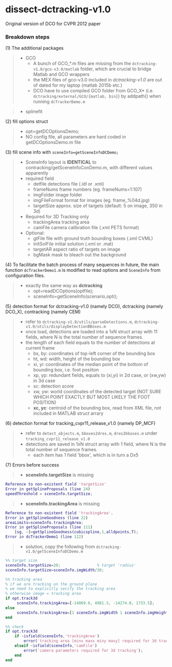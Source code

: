 # dissect-dctracking-v1.0
Original version of DCO for  CVPR 2012 paper

### Breakdown steps
(1) The additional packages
> - GCO
>   - A bunch of GCO_*.m files are missing from the `dctracking-v1.0/gco-v3.0/matlab` folder, which are crucial to bridge Matlab and GCO wrappers
>   - the MEX files of gco-v3.0 included in *dctracking-v1.0* are out of dated for my laptop (matlab 2015b etc.)
>   - DCO have to use compiled GCO folder from GCO_X* (i.e. `dctracking/external/GCO/{matlab, bin}`) by addpath() when running `dcTrackerDemo.m`

> - splinefit

(2) fill options struct
> - opt=getDCOptionsDemo;
> - NO config file, all parameters are hard coded in getDCOptionsDemo.m file

(3) fill scene info with `sceneInfo=getSceneInfoDCDemo;`
> - SceneInfo layout is **IDENTICAL** to contracking/getSceneInfoConDemo.m, with different values apparently
> - required field
>   -   detfile         detections file (.idl or .xml)
>   -   frameNums       frame numbers (eg. frameNums=1:107)
>   -   imgFolder       image folder
>   -   imgFileFormat   format for images (eg. frame_%04d.jpg)
>   -   targetSize      approx. size of targets (default: 5 on image, 350 in 3d)
> - Required for 3D Tracking only
>   -   trackingArea    tracking area
>   -   camFile         camera calibration file (.xml PETS format)
> - Optional:
>   -   gtFile          file with ground truth bounding boxes (.xml CVML)
>   -   initSolFile     initial solution (.xml or .mat)
>   -   targetAR        aspect ratio of targets on image
>   -   bgMask          mask to bleach out the background

(4) To facilitate the batch process of many sequences in future, the main function `dcTrackerDemo1.m` is modified to read options and `SceneInfo` from configuration files. 
> - exactly the same way as **dctracking** 
>    - opt=readDCOptions(optfile);
>    - sceneInfo=getSceneInfo(scenario,opti);

(5) detection format for dctracking-v1.0 (namely DCO), dctracking (namely DCO_X), contracking (namely CEM)
> - refer to `dctracking-v1.0/utils/parseDetections.m`, `dctracking-v1.0/utils/displayDetectionBBoxes.m`
> - once load, detections are loaded into a 1xN struct array with 11 fields, where N is the total number of sequence frames.
> - the length of each field equals to the number of detections at current frame
>   - bx, by: coordinates of top-left corner of the bounding box
>   - ht, wd: width, height of the bounding box
>   - xi, yi: coordinates of the median point of the bottom of bounding box, i.e. foot posiiton
>   - xp, yp: redundant fields, equals to (xi,yi) in 2d case, or (xw,yw) in 3d case
>   - sc: detection score
>   - xw, yw: world coordinates of the detected target (NOT SURE WHICH POINT EXACTLY BUT MOST LIKELY THE FOOT POSITION)
>   - **xc, yc**: centroid of the bounding box, read from XML file, not included in MATLAB struct arrary

(6) detection format for tracking_cvpr11_release_v1.0 (namely DP_MCF)
> - refer to `detect_objects.m`, `bboxes2dres.m`, `dres2bboxes.m` under `tracking_cvpr11_release_v1.0`
> - detections are saved in 1xN struct array with 1 field, where N is the total number of sequence frames.
>   - each item has 1 field 'bbox', which is in turn a Dx5 

(7) Errors before success
> - **sceneInfo.targetSize** is missing
```matlab
Reference to non-existent field 'targetSize'
Error in getSplineProposals (line 24)
speedThreshold = sceneInfo.targetSize;
```
> - **sceneInfo.trackingArea** is missing
```matlab
Reference to non-existent field 'trackingArea'.
Error in getSplineGoodness (line 22)
areaLimits=sceneInfo.trackingArea;
Error in getSplineProposals (line 111)
    [sg, ~]=getSplineGoodness(cubicspline,1,alldpoints,T);
Error in dcTrackerDemo1 (line 122)
```
> - solution, copy the following from `dctracking-v1.0/getSceneInfoDCDemo.m`

```matlab
%% target size
sceneInfo.targetSize=20;                % target 'radius'
sceneInfo.targetSize=sceneInfo.imgWidth/30;

%% tracking area
% if we are tracking on the ground plane
% we need to explicitly secify the tracking area
% otherwise image = tracking area
if opt.track3d
     sceneInfo.trackingArea=[-14069.6, 4981.3, -14274.0, 1733.5];
else
     sceneInfo.trackingArea=[1 sceneInfo.imgWidth 1 sceneInfo.imgHeight];   % tracking area
end

%% check
if opt.track3d
    if ~isfield(sceneInfo,'trackingArea')
        error('tracking area [minx maxx miny maxy] required for 3d tracking');
    elseif ~isfield(sceneInfo,'camFile')
        error('camera parameters required for 3d tracking');
    end
end
```


